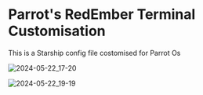 
# Parrot's RedEmber Terminal Customisation 

This is a Starship config file costomised for Parrot Os 

![2024-05-22_17-20](https://github.com/Er-Sadiq/Parrot-s-RedEmber---Starship-Config--/assets/125464939/9230abd4-d534-4dfd-9365-eddba3ce012a)

![2024-05-22_19-19](https://github.com/Er-Sadiq/Parrot-s-RedEmber---Starship-Config--/assets/125464939/131f7e70-cc4b-41b4-bb58-d59ff9709f98)
